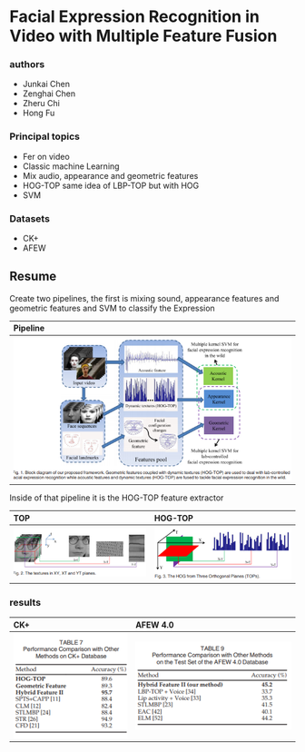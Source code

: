 # Facial Expression Recognition in Video with Multiple Feature Fusion

### authors
* Junkai Chen
* Zenghai Chen
* Zheru Chi
* Hong Fu

### Principal topics
* Fer on video
* Classic machine Learning
* Mix audio, appearance and geometric features
* HOG-TOP same idea of LBP-TOP but with HOG
* SVM

### Datasets
* CK+
* AFEW

## Resume
Create two pipelines, the first is mixing sound, appearance features and geometric features and SVM to classify the Expression

| Pipeline |
| :------------- |
| ![architecture1](../../imgs/chen2018_pipeline.png) |

Inside of that pipeline it is the HOG-TOP feature extractor

| TOP | HOG-TOP |
| :------------- | :------------- |
| ![architecture1](../../imgs/chen2018_top.png) | ![architecture1](../../imgs/chen2018_hog_top.png) |

### results

| CK+ | AFEW 4.0 |
| :------------- | :------------- |
| ![architecture1](../../imgs/chen2018_ck.png) | ![architecture1](../../imgs/chen2018_afew3.png) |
